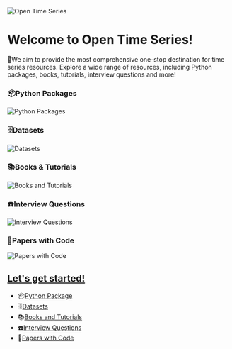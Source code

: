 <img src="/assets/images/large-logo.png" alt="Open Time Series" style="max-width: 400px;">

# Welcome to Open Time Series!
💬We aim to provide the most comprehensive one-stop destination for time series resources. Explore a wide range of resources, including Python packages, books, tutorials, interview questions and more! 

### 📦Python Packages
<img src="/assets/images/screenshots/Python Packages.png" alt="Python Packages" style="max-width: 400px;">

### 🗄️Datasets
<img src="/assets/images/screenshots/Datasets.png" alt="Datasets" style="max-width: 400px;">

### 📚Books & Tutorials
<img src="/assets/images/screenshots/Books and Tutorials.png" alt="Books and Tutorials" style="max-width: 400px;">

### ☎️Interview Questions
<img src="/assets/images/screenshots/Interview Questions.png" alt="Interview Questions" style="max-width: 400px;">

### 📄️Papers with Code
<img src="/assets/images/screenshots/Papers with Code.png" alt="Papers with Code" style="max-width: 400px;">

## [Let's get started!](opentimeseries.com)
* 📦[Python Package](https://opentimeseries.com/python_packages/all_in_one/)
* 🗄️[Datasets](https://opentimeseries.com/datasets/public_datasets/)
* 📚[Books and Tutorials](https://opentimeseries.com/tutorials/books/)
* ☎️[Interview Questions](https://opentimeseries.com/interview_questions/interview_questions/)
* 📄[Papers with Code](https://opentimeseries.com/paper_with_code/survey/)
